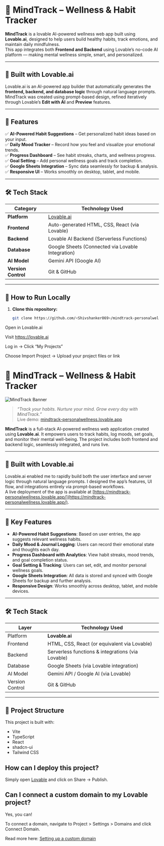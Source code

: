 # 🌿 MindTrack – Wellness & Habit Tracker

**MindTrack** is a lovable AI-powered wellness web app built using **Lovable.ai**, designed to help users build healthy habits, track emotions, and maintain daily mindfulness.  
This app integrates both **Frontend and Backend** using Lovable’s no-code AI platform — making mental wellness simple, smart, and personalized.

---

## 💖 Built with Lovable.ai

Lovable.ai is an AI-powered app builder that automatically generates the **frontend, backend, and database logic** through natural language prompts.  
MindTrack was created using prompt-based design, refined iteratively through Lovable’s **Edit with AI** and **Preview** features.

---

## 🧠 Features

✅ **AI-Powered Habit Suggestions** – Get personalized habit ideas based on your input.  
✅ **Daily Mood Tracker** – Record how you feel and visualize your emotional trends.  
✅ **Progress Dashboard** – See habit streaks, charts, and wellness progress.  
✅ **Goal Setting** – Add personal wellness goals and track completion.  
✅ **Google Sheets Integration** – Sync data seamlessly for backup & analysis.  
✅ **Responsive UI** – Works smoothly on desktop, tablet, and mobile.  

---

## 🛠️ Tech Stack

| Category | Technology Used |
|-----------|-----------------|
| **Platform** | [Lovable.ai](https://lovable.ai) |
| **Frontend** | Auto-generated HTML, CSS, React (via Lovable) |
| **Backend** | Lovable AI Backend (Serverless Functions) |
| **Database** | Google Sheets (Connected via Lovable Integration) |
| **AI Model** | Gemini API (Google AI) |
| **Version Control** | Git & GitHub |

---

## 🚀 How to Run Locally

1. **Clone this repository:**
   ```bash
   git clone https://github.com/<Shivshanker869>/mindtrack-personalwellness.git
Open in Lovable.ai

Visit https://lovable.ai

Log in → Click “My Projects”

Choose Import Project → Upload your project files or link 

# 🌿 MindTrack – Wellness & Habit Tracker

![MindTrack Banner](assets/images/mindtrack-banner.png)

> _“Track your habits. Nurture your mind. Grow every day with MindTrack.”_  
> Live demo: [mindtrack-personalwellness.lovable.app](https://mindtrack-personalwellness.lovable.app/)

**MindTrack** is a full-stack AI-powered wellness web application created using **Lovable.ai**. It empowers users to track habits, log moods, set goals, and monitor their mental well-being. The project includes both frontend and backend logic, seamlessly integrated, and runs live.

---

## 💖 Built with Lovable.ai

Lovable.ai enabled me to rapidly build both the user interface and server logic through natural language prompts. I designed the app’s features, UI flow, and integrations entirely via prompt-based workflows.  
A live deployment of the app is available at [https://mindtrack-personalwellness.lovable.app/](https://mindtrack-personalwellness.lovable.app/).

---

## 🧠 Key Features

- **AI-Powered Habit Suggestions**: Based on user entries, the app suggests relevant wellness habits.  
- **Daily Mood & Journal Logging**: Users can record their emotional state and thoughts each day.  
- **Progress Dashboard with Analytics**: View habit streaks, mood trends, and goal completion status.  
- **Goal Setting & Tracking**: Users can set, edit, and monitor personal wellness goals.  
- **Google Sheets Integration**: All data is stored and synced with Google Sheets for backup and further analysis.  
- **Responsive Design**: Works smoothly across desktop, tablet, and mobile devices.

---

## 🛠 Tech Stack

| Layer         | Technology Used                          |
|---------------|------------------------------------------|
| Platform      | **Lovable.ai**                           |
| Frontend      | HTML, CSS, React (or equivalent via Lovable) |
| Backend       | Serverless functions & integrations (via Lovable) |
| Database      | Google Sheets (via Lovable integration) |
| AI Model      | Gemini API / Google AI (via Lovable)     |
| Version Control | Git & GitHub                            |

---

## 📂 Project Structure


















This project is built with:

- Vite
- TypeScript
- React
- shadcn-ui
- Tailwind CSS

## How can I deploy this project?

Simply open [Lovable](https://lovable.dev/projects/9a4869a3-af27-4ad2-951f-e4d996084967) and click on Share -> Publish.

## Can I connect a custom domain to my Lovable project?

Yes, you can!

To connect a domain, navigate to Project > Settings > Domains and click Connect Domain.

Read more here: [Setting up a custom domain](https://docs.lovable.dev/features/custom-domain#custom-domain)
